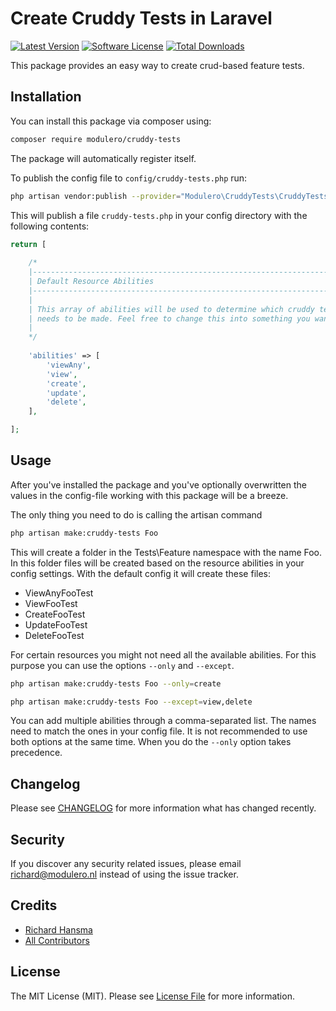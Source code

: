 # Create Cruddy Tests in Laravel
[![Latest Version](https://img.shields.io/github/release/modulero/cruddy-tests.svg?style=flat-square)](https://github.com/modulero/cruddy-tests/releases)
[![Software License](https://img.shields.io/badge/license-MIT-brightgreen.svg?style=flat-square)](LICENSE.md)
[![Total Downloads](https://img.shields.io/packagist/dt/modulero/cruddy-tests.svg?style=flat-square)](https://packagist.org/packages/modulero/cruddy-tests)

This package provides an easy way to create crud-based feature tests.

## Installation

You can install this package via composer using:

```bash
composer require modulero/cruddy-tests
```

The package will automatically register itself.

To publish the config file to `config/cruddy-tests.php` run:

```bash
php artisan vendor:publish --provider="Modulero\CruddyTests\CruddyTestsServiceProvider"
```

This will publish a file `cruddy-tests.php` in your config directory with the following contents:

```php
return [
    
    /*
    |--------------------------------------------------------------------------
    | Default Resource Abilities
    |--------------------------------------------------------------------------
    |
    | This array of abilities will be used to determine which cruddy tests
    | needs to be made. Feel free to change this into something you want.
    |
    */
   
    'abilities' => [
        'viewAny',
        'view',
        'create',
        'update',
        'delete',
    ],

];
```

## Usage

After you've installed the package and you've optionally overwritten the values in the config-file working with this package will be a breeze. 

The only thing you need to do is calling the artisan command

```bash
php artisan make:cruddy-tests Foo
```

This will create a folder in the Tests\Feature namespace with the name Foo. In this folder files will be created based on the resource abilities in your config settings. With the default config it will create these files:

+ ViewAnyFooTest
+ ViewFooTest
+ CreateFooTest
+ UpdateFooTest
+ DeleteFooTest

For certain resources you might not need all the available abilities. For this purpose you can use the options `--only` and `--except`.

```bash
php artisan make:cruddy-tests Foo --only=create
```

```bash
php artisan make:cruddy-tests Foo --except=view,delete
```

You can add multiple abilities through a comma-separated list. The names need to match the ones in your config file. It is not recommended to use both options at the same time. When you do the `--only` option takes precedence.

## Changelog

Please see [CHANGELOG](CHANGELOG.md) for more information what has changed recently.

## Security

If you discover any security related issues, please email [richard@modulero.nl](mailto:richard@modulero.nl) instead of using the issue tracker.

## Credits

- [Richard Hansma](https://github.com/richje22)
- [All Contributors](../../contributors)

## License

The MIT License (MIT). Please see [License File](LICENSE.md) for more information.
